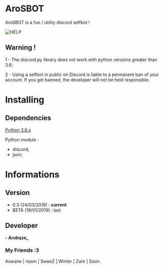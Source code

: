 # AroSBOT

  AroSBOT is a fun / utility discord selfbot !
  
  ![HELP](http://image.noelshack.com/fichiers/2019/16/5/1555666494-capture.png)
  
## Warning !

  1 - The discord.py library does not work with python versions greater than 3.6;
  
  2 - Using a selfbot in public on Discord is liable to a permanent ban of your account. If you get banned, the developer will
  not be held responsible.

# Installing

  ## Dependencies

   [Python 3.6.x](https://www.python.org/downloads/release/python-360/)

   Python module :
   - discord;
   - json;

# Informations

  ## Version
  
   - 0.3 (24/03/2019) : **current**
   - BETA (19/01/2019) : last

  ## Developer

   **- Arobqze_**

  ### My Friends :3
  
   Aswane | nasm | SweeZ | Winter | Zark | Soon.
